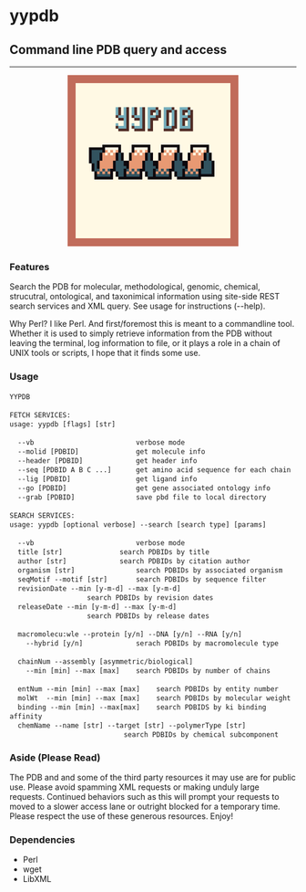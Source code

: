 # yypdb
## Command line PDB query and access

---

<p align="center">
<img src='logo.png' width=300px>
</p>

### Features

Search the PDB for molecular, methodological, genomic, chemical,
strucutral, ontological, and taxonimical information using site-side REST search
services and XML query. See usage for instructions (--help).  

Why Perl? I like Perl. And first/foremost this is meant to a commandline tool. Whether it is used
to simply retrieve information from the PDB without leaving the terminal,
log information to file, or it plays a role in a chain of UNIX tools or
scripts, I hope that it finds some use.

### Usage
```
YYPDB

FETCH SERVICES:
usage: yypdb [flags] [str]

  --vb                         verbose mode
  --molid [PDBID]              get molecule info
  --header [PDBID]             get header info
  --seq [PDBID A B C ...]      get amino acid sequence for each chain
  --lig [PDBID]                get ligand info
  --go [PDBID]                 get gene associated ontology info
  --grab [PDBID]               save pbd file to local directory

SEARCH SERVICES:
usage: yypdb [optional verbose] --search [search type] [params]

  --vb                         verbose mode
  title [str]		       search PDBIDs by title
  author [str]		       search PDBIDs by citation author
  organism [str]               search PDBIDs by associated organism
  seqMotif --motif [str]       search PDBIDs by sequence filter
  revisionDate --min [y-m-d] --max [y-m-d]
			       search PDBIDs by revision dates
  releaseDate --min [y-m-d] --max [y-m-d]
			       search PDBIDs by release dates

  macromolecu:wle --protein [y/n] --DNA [y/n] --RNA [y/n]
    --hybrid [y/n]             serach PDBIDs by macromolecule type

  chainNum --assembly [asymmetric/biological]
    --min [min] --max [max]    search PDBIDs by number of chains

  entNum --min [min] --max [max]    search PDBIDs by entity number
  molWt  --min [min] --max [max]    search PDBIDs by molecular weight
  binding --min [min] --max[max]    search PDBIDS by ki binding affinity
  chemName --name [str] --target [str] --polymerType [str]
		                    search PDBIDs by chemical subcomponent
```
### Aside (Please Read)

The PDB and and some of the third party resources it may use are for public
use. Please avoid spamming XML requests or making unduly large requests.
Continued behaviors such as this will prompt your requests to moved to a
slower access lane or outright blocked for a temporary time. Please respect the
use of these generous resources. Enjoy! 

### Dependencies

* Perl
* wget
* LibXML


